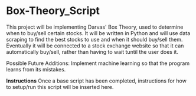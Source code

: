# Box-Theory_Script
This project will be implementing Darvas' Box Theory, used to determine when to buy/sell certain stocks.
It will be written in Python and will use data scraping to find the best stocks to use and when it should buy/sell them.
Eventually it will be connected to a stock exchange website so that it can automatically buy/sell, rather than having to wait tuntil the user does it.

Possible Future Additions:
Implement machine learning so that the program learns from its mistakes.

**Instructions** 
Once a base script has been completed, instructions for how to setup/run this script will be inserted here.
